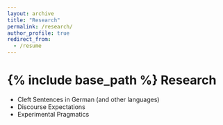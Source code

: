 ```yaml
---
layout: archive
title: "Research"
permalink: /research/
author_profile: true
redirect_from:
  - /resume
---
```


{% include base_path %}
Research
===

* Cleft Sentences in German (and other languages)
* Discourse Expectations
* Experimental Pragmatics

